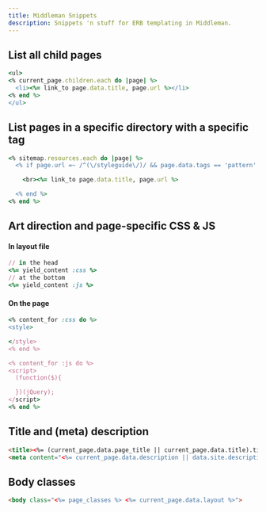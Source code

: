 ```yaml
---
title: Middleman Snippets
description: Snippets 'n stuff for ERB templating in Middleman.
---
```


## List all child pages

~~~ ruby
<ul>
<% current_page.children.each do |page| %>
  <li><%= link_to page.data.title, page.url %></li>
<% end %>
</ul>
~~~

## List pages in a specific directory with a specific tag

~~~ ruby
<% sitemap.resources.each do |page| %>
  <% if page.url =~ /^(\/styleguide\/)/ && page.data.tags == 'pattern' %>

    <br><%= link_to page.data.title, page.url %>

  <% end %>
<% end %>
~~~

## Art direction and page-specific CSS &amp; JS

#### In layout file

~~~ ruby
// in the head
<%= yield_content :css %>
// at the bottom
<%= yield_content :js %>
~~~

#### On the page

~~~ ruby
<% content_for :css do %>
<style>

</style>
<% end %>

<% content_for :js do %>
<script>
  (function($){

  })(jQuery);
</script>
<% end %>
~~~

## Title and (meta) description

~~~ html
<title><%= (current_page.data.page_title || current_page.data.title).titleize %> | <%= data.site.name %> </title>
<meta content="<%= current_page.data.description || data.site.description %>" name="description" />
~~~

## Body classes

~~~ html
<body class="<%= page_classes %> <%= current_page.data.layout %>">
~~~

